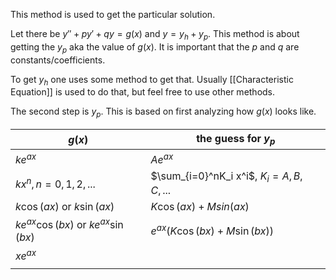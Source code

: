 This method is used to get the particular solution.

Let there be $y''+ py'+qy=g(x)$ and $y=y_h+y_p$. This method is about getting the $y_p$ aka the value of $g(x)$. It is important that the $p$ and $q$ are constants/coefficients.

To get $y_h$ one uses some method to get that. Usually [[Characteristic Equation]] is used to do that, but feel free to use other methods.

The second step is $y_p$. This is based on first analyzing how $g(x)$ looks like.

| $g(x)$                                   | the guess for $y_p$                        |
| ---------------------------------------- | ------------------------------------------ |
| $ke^{ax}$                                | $Ae^{a x}$                                 |
| $kx^n,  n= 0, 1, 2, ...$                 | $\sum_{i=0}^nK_i x^i$, $K_i= A, B, C, ...$ |
| $k \cos(ax)$ or $k \sin(ax)$             | $K \cos(ax) + M sin(ax)$                   |
| $ke^{ax} \cos(bx)$ or $ke^{ax} \sin(bx)$ | $e^{ax}(K \cos(bx)+M \sin(bx))$            |
| $xe^{ax}$                                |                                            |
|                                          |                                            |


